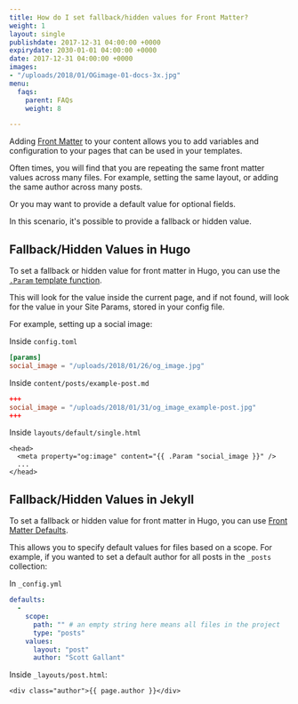 ```yaml
---
title: How do I set fallback/hidden values for Front Matter?
weight: 1
layout: single
publishdate: 2017-12-31 04:00:00 +0000
expirydate: 2030-01-01 04:00:00 +0000
date: 2017-12-31 04:00:00 +0000
images:
- "/uploads/2018/01/OGimage-01-docs-3x.jpg"
menu:
  faqs:
    parent: FAQs
    weight: 8

---
```

Adding [Front Matter](/docs/editing/front-matter) to your content allows you to add variables and configuration to your pages that can be used in your templates.

Often times, you will find that you are repeating the same front matter values across many files. For example, setting the same layout, or adding the same author across many posts.

Or you may want to provide a default value for optional fields.

In this scenario, it's possible to provide a fallback or hidden value.

## Fallback/Hidden Values in Hugo
To set a fallback or hidden value for front matter in Hugo, you can use the [`.Param` template function](https://gohugo.io/functions/param/).

This will look for the value inside the current page, and if not found, will look for the value in your Site Params, stored in your config file.

For example, setting up a social image:

Inside `config.toml`
```toml
[params]
social_image = "/uploads/2018/01/26/og_image.jpg"
``` 

Inside `content/posts/example-post.md`
```toml
+++
social_image = "/uploads/2018/01/31/og_image_example-post.jpg"
+++
```

Inside `layouts/default/single.html`
```
<head>
  <meta property="og:image" content="{{ .Param "social_image }}" />
  ...
</head>
```

## Fallback/Hidden Values in Jekyll
To set a fallback or hidden value for front matter in Hugo, you can use [Front Matter Defaults](https://jekyllrb.com/docs/configuration/#front-matter-defaults).

This allows you to specify default values for files based on a scope. For example, if you wanted to set a default author for all posts in the `_posts` collection:

In `_config.yml`
```yaml
defaults:
  -
    scope:
      path: "" # an empty string here means all files in the project
      type: "posts"
    values:
      layout: "post"
      author: "Scott Gallant"
```

Inside `_layouts/post.html`:
```
<div class="author">{{ page.author }}</div> 
```